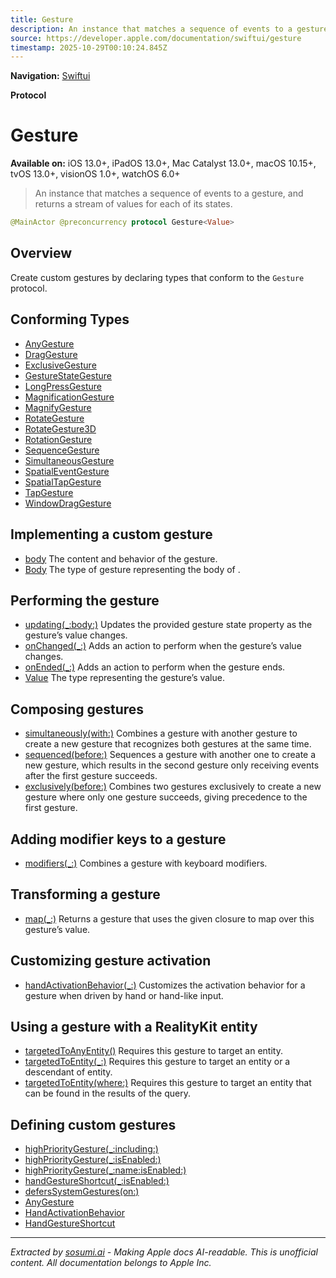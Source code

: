 ```yaml
---
title: Gesture
description: An instance that matches a sequence of events to a gesture, and returns a stream of values for each of its states.
source: https://developer.apple.com/documentation/swiftui/gesture
timestamp: 2025-10-29T00:10:24.845Z
---
```


**Navigation:** [Swiftui](/documentation/swiftui)

**Protocol**

# Gesture

**Available on:** iOS 13.0+, iPadOS 13.0+, Mac Catalyst 13.0+, macOS 10.15+, tvOS 13.0+, visionOS 1.0+, watchOS 6.0+

> An instance that matches a sequence of events to a gesture, and returns a stream of values for each of its states.

```swift
@MainActor @preconcurrency protocol Gesture<Value>
```

## Overview

Create custom gestures by declaring types that conform to the `Gesture` protocol.

## Conforming Types

- [AnyGesture](/documentation/swiftui/anygesture)
- [DragGesture](/documentation/swiftui/draggesture)
- [ExclusiveGesture](/documentation/swiftui/exclusivegesture)
- [GestureStateGesture](/documentation/swiftui/gesturestategesture)
- [LongPressGesture](/documentation/swiftui/longpressgesture)
- [MagnificationGesture](/documentation/swiftui/magnificationgesture)
- [MagnifyGesture](/documentation/swiftui/magnifygesture)
- [RotateGesture](/documentation/swiftui/rotategesture)
- [RotateGesture3D](/documentation/swiftui/rotategesture3d)
- [RotationGesture](/documentation/swiftui/rotationgesture)
- [SequenceGesture](/documentation/swiftui/sequencegesture)
- [SimultaneousGesture](/documentation/swiftui/simultaneousgesture)
- [SpatialEventGesture](/documentation/swiftui/spatialeventgesture)
- [SpatialTapGesture](/documentation/swiftui/spatialtapgesture)
- [TapGesture](/documentation/swiftui/tapgesture)
- [WindowDragGesture](/documentation/swiftui/windowdraggesture)

## Implementing a custom gesture

- [body](/documentation/swiftui/gesture/body-swift.property) The content and behavior of the gesture.
- [Body](/documentation/swiftui/gesture/body-swift.associatedtype) The type of gesture representing the body of .

## Performing the gesture

- [updating(_:body:)](/documentation/swiftui/gesture/updating(_:body:)) Updates the provided gesture state property as the gesture’s value changes.
- [onChanged(_:)](/documentation/swiftui/gesture/onchanged(_:)) Adds an action to perform when the gesture’s value changes.
- [onEnded(_:)](/documentation/swiftui/gesture/onended(_:)) Adds an action to perform when the gesture ends.
- [Value](/documentation/swiftui/gesture/value) The type representing the gesture’s value.

## Composing gestures

- [simultaneously(with:)](/documentation/swiftui/gesture/simultaneously(with:)) Combines a gesture with another gesture to create a new gesture that recognizes both gestures at the same time.
- [sequenced(before:)](/documentation/swiftui/gesture/sequenced(before:)) Sequences a gesture with another one to create a new gesture, which results in the second gesture only receiving events after the first gesture succeeds.
- [exclusively(before:)](/documentation/swiftui/gesture/exclusively(before:)) Combines two gestures exclusively to create a new gesture where only one gesture succeeds, giving precedence to the first gesture.

## Adding modifier keys to a gesture

- [modifiers(_:)](/documentation/swiftui/gesture/modifiers(_:)) Combines a gesture with keyboard modifiers.

## Transforming a gesture

- [map(_:)](/documentation/swiftui/gesture/map(_:)) Returns a gesture that uses the given closure to map over this gesture’s value.

## Customizing gesture activation

- [handActivationBehavior(_:)](/documentation/swiftui/gesture/handactivationbehavior(_:)) Customizes the activation behavior for a gesture when driven by hand or hand-like input.

## Using a gesture with a RealityKit entity

- [targetedToAnyEntity()](/documentation/swiftui/gesture/targetedtoanyentity()) Requires this gesture to target an entity.
- [targetedToEntity(_:)](/documentation/swiftui/gesture/targetedtoentity(_:)) Requires this gesture to target an entity or a descendant of entity.
- [targetedToEntity(where:)](/documentation/swiftui/gesture/targetedtoentity(where:)) Requires this gesture to target an entity that can be found in the results of the query.

## Defining custom gestures

- [highPriorityGesture(_:including:)](/documentation/swiftui/view/highprioritygesture(_:including:))
- [highPriorityGesture(_:isEnabled:)](/documentation/swiftui/view/highprioritygesture(_:isenabled:))
- [highPriorityGesture(_:name:isEnabled:)](/documentation/swiftui/view/highprioritygesture(_:name:isenabled:))
- [handGestureShortcut(_:isEnabled:)](/documentation/swiftui/view/handgestureshortcut(_:isenabled:))
- [defersSystemGestures(on:)](/documentation/swiftui/view/deferssystemgestures(on:))
- [AnyGesture](/documentation/swiftui/anygesture)
- [HandActivationBehavior](/documentation/swiftui/handactivationbehavior)
- [HandGestureShortcut](/documentation/swiftui/handgestureshortcut)

---

*Extracted by [sosumi.ai](https://sosumi.ai) - Making Apple docs AI-readable.*
*This is unofficial content. All documentation belongs to Apple Inc.*

